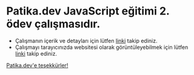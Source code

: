 # Patika.dev JavaScript eğitimi 2. ödev çalışmasıdır. 

* Çalışmanın içerik ve detayları için lütfen [linki](https://academy.patika.dev/courses/javascript/odev2) takip ediniz.
* Çalışmayı tarayıcınızda websitesi olarak görüntüleyebilmek için lütfen [linki](https://dilara-koc.github.io/patikadev-js-kategorisi/js_hw2/) takip ediniz.

[Patika.dev'e teşekkürler!](https://www.patika.dev/tr) 